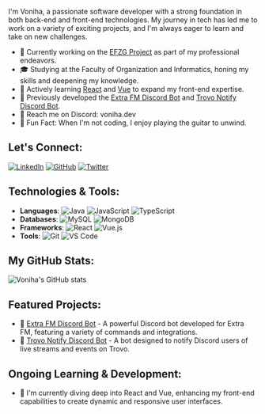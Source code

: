 I'm Voniha, a passionate software developer with a strong foundation in both back-end and front-end technologies. My journey in tech has led me to work on a variety of exciting projects, and I'm always eager to learn and take on new challenges.

- 🚀 Currently working on the [EFZG Project](https://example.com/efzg) as part of my professional endeavors.
- 🎓 Studying at the Faculty of Organization and Informatics, honing my skills and deepening my knowledge.
- 🌱 Actively learning [React](https://reactjs.org/) and [Vue](https://vuejs.org/) to expand my front-end expertise.
- 🤝 Previously developed the [Extra FM Discord Bot](https://github.com/Voniha/extra-fm-discord-bot) and [Trovo Notify Discord Bot](https://github.com/Voniha/trovo-notify-discord-bot).
- 📧 Reach me on Discord: voniha.dev
- 🎸 Fun Fact: When I'm not coding, I enjoy playing the guitar to unwind.

## Let's Connect:
[![LinkedIn](https://img.shields.io/badge/-LinkedIn-blue?style=for-the-badge&logo=linkedin&logoColor=white)](https://linkedin.com/in/voniha)
[![GitHub](https://img.shields.io/badge/-GitHub-black?style=for-the-badge&logo=github)](https://github.com/Voniha)
[![Twitter](https://img.shields.io/badge/-Twitter-1DA1F2?style=for-the-badge&logo=twitter&logoColor=white)](https://twitter.com/voniha)

## Technologies & Tools:
- **Languages**: 
  ![Java](https://img.shields.io/badge/-Java-007396?style=flat&logo=java&logoColor=white)
  ![JavaScript](https://img.shields.io/badge/-JavaScript-F7DF1E?style=flat&logo=javascript&logoColor=black)
  ![TypeScript](https://img.shields.io/badge/-TypeScript-007ACC?style=flat&logo=typescript&logoColor=white)
- **Databases**: 
  ![MySQL](https://img.shields.io/badge/-MySQL-4479A1?style=flat&logo=mysql&logoColor=white)
  ![MongoDB](https://img.shields.io/badge/-MongoDB-47A248?style=flat&logo=mongodb&logoColor=white)
- **Frameworks**: 
  ![React](https://img.shields.io/badge/-React-61DAFB?style=flat&logo=react&logoColor=black)
  ![Vue.js](https://img.shields.io/badge/-Vue.js-4FC08D?style=flat&logo=vue.js&logoColor=white)
- **Tools**: 
  ![Git](https://img.shields.io/badge/-Git-F05032?style=flat&logo=git&logoColor=white)
  ![VS Code](https://img.shields.io/badge/-VS%20Code-007ACC?style=flat&logo=visual-studio-code&logoColor=white)

## My GitHub Stats:
![Voniha's GitHub stats](https://github-readme-stats.vercel.app/api?username=Voniha&show_icons=true&theme=radical)

## Featured Projects:
- 🎨 [Extra FM Discord Bot](https://github.com/Voniha/extra-fm-discord-bot) - A powerful Discord bot developed for Extra FM, featuring a variety of commands and integrations.
- 🚀 [Trovo Notify Discord Bot](https://github.com/Voniha/trovo-notify-discord-bot) - A bot designed to notify Discord users of live streams and events on Trovo.

## Ongoing Learning & Development:
- 🌟 I'm currently diving deep into React and Vue, enhancing my front-end capabilities to create dynamic and responsive user interfaces.
